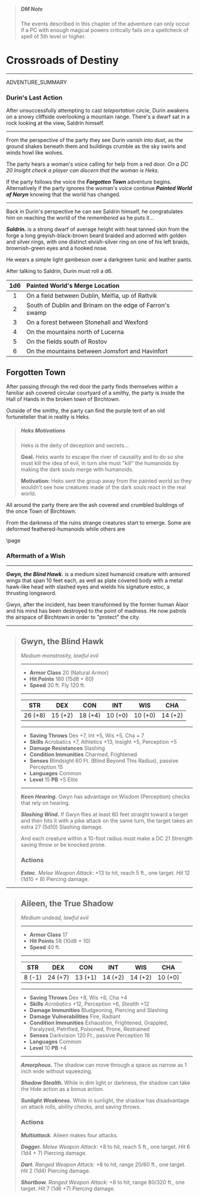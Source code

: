 > ##### DM Note
> The events described in this chapter of the adventure can only occur if a PC with enough magical powers critically fails on a spellcheck of spell of 5th level or higher.


# Crossroads of Destiny
___
ADVENTURE_SUMMARY

### Durin's Last Action
After unsuccessfully attempting to cast *teleportation circle*, Durin awakens on a snowy cliffside overlooking a mountain range. There's a dwarf sat in a rock looking at the view, Saldrin himself.

___
From the perspective of the party they see Durin vanish into dust, as the ground shakes beneath them and buildings crumble as the sky swirls and winds howl like wolves.

The party hears a woman's voice calling for help from a red door. *On a DC 20 Insight check a player can discern that the woman is Heks.*

If the party follows the voice the ***Forgotten Town*** adventure begins. Alternatively if the party ignores the woman's voice continue ***Painted World of Naryn*** knowing that the world has changed. 

___
Back in Durin's perspective he can see Saldrin himself, he congratulates him on reaching the world of the *remembered* as he puts it...

***Saldrin.*** is a strong dwarf of average height with heat tanned skin from the forge a long greyish-black-brown beard braided and adorned with golden and silver rings, with one distinct elvish-silver ring on one of his left braids, brownish-green eyes and a hooked nose.

He wears a simple light gambeson over a darkgreen tunic and leather pants.

After talking to Saldrin, Durin must roll a d6.

| 1d6 | Painted World's Merge Location                           |
|:---:|:---------------------------------------------------------|
|  1  | On a field between Dublin, Melfia, up of Rattvik         |
|  2  | South of Dublin and Brinam on the edge of Farron's swamp | 
|  3  | On a forest between Stonehall and Wexford                |
|  4  | On the mountains north of Lucerna                        |
|  5  | On the fields south of Rostov                            |
|  6  | On the mountains between Jomsfort and Havinfort          | 

## Forgotten Town
After passing through the red door the party finds themselves within a familiar ash covered circular courtyard of a smithy, the party is inside the Hall of Hands in the broken town of Birchtown.

Outside of the smithy, the party can find the purple tent of an old fortuneteller that in reality is Heks.

> ##### Heks Motivations
> Heks is the deity of deception and secrets...
>
> **Goal.** Heks wants to escape the river of causality and to do so she must kill the idea of evil, in turn she must "kill" the humanoids by making the dark souls merge with humanoids.
>
> **Motivation:** Heks sent the group away from the painted world so they wouldn't see how creatures made of the dark souls react in the real world.
>

All around the party there are the ash covered and crumbled buildings of the once Town of Birchtown.

From the darkness of the ruins strange creatures start to emerge. Some are deformed feathered-humanoids while others are 

\page

### Aftermath of a Wish

___
***Gwyn, the Blind Hawk.***
is a medium sized humanoid creature with armored wings that span 10 feet each, as well as plate covered body with a metal hawk-like head with slashed eyes and wields his signature estoc, a thrusting longsword.

Gwyn, after the incident, has been transformed by the former human Alaor and his mind has been destroyed to the point of madness. He now patrols the airspace of Birchtown in order to "protect" the city. 

___
> ## Gwyn, the Blind Hawk
>*Medium monstrosity, lawful evil*
> ___
> - **Armor Class** 20 (Natural Armor)
> - **Hit Points** 180 (15d8 + 60)
> - **Speed** 30 ft. Fly 120 ft.
>___
>|   STR   |   DEX   |   CON   |   INT   |   WIS   |   CHA   |
>|:-------:|:-------:|:-------:|:-------:|:-------:|:-------:|
>| 26 (+8) | 15 (+2) | 18 (+4) | 10 (+0) | 10 (+0) | 14 (+2) |
>___
> - **Saving Throws** Dex +7, Int +5, Wis +5, Cha + 7
> - **Skills** Acrobatics +7, Athletics +13, Insight +5, Perception +5
> - **Damage Resistances** Slashing
> - **Condition Immunities** Charmed, Frightened
> - **Senses** Blindsight 60 Ft. (Blind Beyond This Radius), passive Perception 15
> - **Languages** Common
> - **Level** 15 **PB** +5 Elite
> ___
> ***Keen Hearing.*** Gwyn has advantage on Wisdom (Perception) checks that rely on hearing.
>
> ***Slashing Wind.***  If Gwyn flies at least 80 feet straight toward a target and then hits it with a pike attack on the same turn, the target takes an extra 27 (5d10) Slashing damage.
>
> And each creature within a 10-foot radius must make a DC 21 Strength saving throw or be knocked prone.
>
>
>
>
> ### Actions
> ***Estoc.*** *Melee Weapon Attack:* +13 to hit, reach 5 ft., one target. *Hit* 12 (1d10 + 8) Piercing damage.
>



___
> ## Aileen, the True Shadow
>*Medium undead, lawful evil*
> ___
> - **Armor Class** 17
> - **Hit Points** 58 (10d8 + 10)
> - **Speed** 40 ft.
>___
>|   STR   |   DEX   |   CON   |   INT   |   WIS   |   CHA   |
>|:-------:|:-------:|:-------:|:-------:|:-------:|:-------:|
>|  8 (-1) | 24 (+7) | 13 (+1) | 14 (+2) | 14 (+2) | 10 (+0) |
>___
> - **Saving Throws** Dex +8, Wis +6, Cha +4
> - **Skills** *Acrobatics* +12, Perception +6, *Stealth* +12
> - **Damage Immunities** Bludgeoning, Piercing and Slashing
> - **Damage Vulnerabilities** Fire, Radiant
> - **Condition Immunities** Exhaustion, Frightened, Grappled, Paralyzed, Petrified, Poisoned, Prone, Restrained
> - **Senses** Darkvision 120 Ft., passive Perception 16
> - **Languages** Common
> - **Level** 10 **PB** +4
> ___
> ***Amorphous.*** The shadow can move through a space as narrow as 1 inch wide without squeezing.
>
> ***Shadow Stealth.*** While in dim light or darkness, the shadow can take the Hide action as a bonus action.
>
> ***Sunlight Weakness.*** While in sunlight, the shadow has disadvantage on attack rolls, ability checks, and saving throws.
>
>
> ### Actions
> ***Multiattack.*** Aileen makes four attacks.
>
> ***Dagger.*** *Melee Weapon Attack:* +8 to hit, reach 5 ft., one target. *Hit* 6 (1d4 + 7) Piercing damage.
>
> ***Dart.*** *Ranged Weapon Attack:* +8 to hit, range 20/60 ft., one target. *Hit* 2 (1d4) Piercing damage.
>
> ***Shortbow.*** *Ranged Weapon Attack:* +8 to hit, range 80/320 ft., one target. *Hit* 7 (1d6 +7) Piercing damage.
